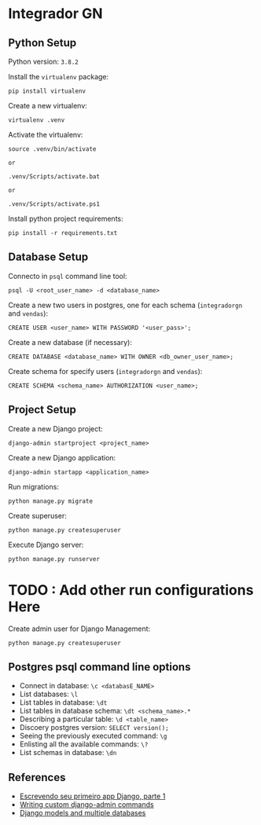 # Integrador GN

## Python Setup

Python version: `3.8.2`

Install the `virtualenv` package:

```shell
pip install virtualenv
```

Create a new virtualenv:

```shell
virtualenv .venv
```

Activate the virtualenv:

```
source .venv/bin/activate

or

.venv/Scripts/activate.bat

or

.venv/Scripts/activate.ps1
```

Install python project requirements:

```shell
pip install -r requirements.txt
```

## Database Setup

Connecto in `psql` command line tool:

```shell
psql -U <root_user_name> -d <database_name>
```

Create a new two users in postgres, one for each schema (`integradorgn` and `vendas`):

```shell
CREATE USER <user_name> WITH PASSWORD '<user_pass>';
```

Create a new database (if necessary):

```shell
CREATE DATABASE <database_name> WITH OWNER <db_owner_user_name>;
```

Create schema for specify users (`integradorgn` and `vendas`):

```shell
CREATE SCHEMA <schema_name> AUTHORIZATION <user_name>;
```

## Project Setup

Create a new Django project:

```shell
django-admin startproject <project_name>
```

Create a new Django application:

```shell
django-admin startapp <application_name>
```

Run migrations:

```shell
python manage.py migrate
```

Create superuser:

```shell
python manage.py createsuperuser
```

Execute Django server:

```shell
python manage.py runserver
```

# TODO : Add other run configurations Here

Create admin user for Django Management:

```shell
python manage.py createsuperuser
```

## Postgres psql command line options

* Connect in database: `\c <databasE_NAME>`
* List databases: `\l`
* List tables in database: `\dt`
* List tables in database schema: `\dt <schema_name>.*`
* Describing a particular table: `\d <table_name>`
* Discoery postgres version: `SELECT version();`
* Seeing the previously executed command: `\g`
* Enlisting all the available commands: `\?`
* List schemas in database: `\dn`

## References

* [Escrevendo seu primeiro app Django, parte 1](https://docs.djangoproject.com/pt-br/3.2/intro/tutorial01/)
* [Writing custom django-admin commands](https://docs.djangoproject.com/en/3.0/howto/custom-management-commands/)
* [Django models and multiple databases](https://www.webforefront.com/django/modelmultidatabases.html)